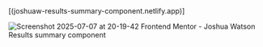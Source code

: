##
[(joshuaw-results-summary-component.netlify.app)]

![Screenshot 2025-07-07 at 20-19-42 Frontend Mentor - Joshua Watson Results summary component](https://github.com/user-attachments/assets/6e66190d-9a22-4aa9-a332-28c84f9833c2)
